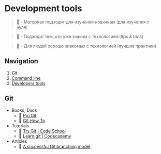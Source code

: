 # Development tools

> :green_book: - Материал подходит для изучения новичкам (для изучения с нуля)

> :orange_book: - Подходит тем, кто уже знаком с технологией (tips & trics)

> :notebook: - Для людей хорошо знакомых с технологией (лучшие практики)

## Navigation
1. [Git](#git)
2. [Command line](#command-line)
3. [Developers tools](#developers-tools)

## Git
* Books, Docs
  * :green_book: [Pro Git](https://git-scm.com/book/ru/v1)
  * :green_book: [Git How To](https://githowto.com/ru)
* Tutorials
  * :green_book: [Try Git | Code School](https://www.codeschool.com/courses/try-git)
  * :green_book: [Learn git | Codecademy](https://www.codecademy.com/learn/learn-git)
* Articles
  * :orange_book: [A successful Git branching model](http://nvie.com/posts/a-successful-git-branching-model/)
